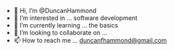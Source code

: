 - 👋 Hi, I’m @DuncanHammond
- 👀 I’m interested in ... software development
- 🌱 I’m currently learning ... the basics
- 💞️ I’m looking to collaborate on ... 
- 📫 How to reach me ... duncanfhammond@gmail.com

<!---
DuncanHammond/DuncanHammond is a ✨ special ✨ repository because its `README.md` (this file) appears on your GitHub profile.
You can click the Preview link to take a look at your changes.
--->

